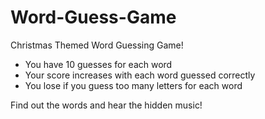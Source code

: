 # Word-Guess-Game
Christmas Themed Word Guessing Game!

* You have 10 guesses for each word
* Your score increases with each word guessed correctly
* You lose if you guess too many letters for each word

Find out the words and hear the hidden music!